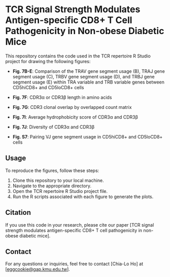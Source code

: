 # TCR Signal Strength Modulates Antigen-specific CD8+ T Cell Pathogenicity in Non-obese Diabetic Mice

This repository contains the code used in the TCR repertoire R Studio project for drawing the following figures:

- **Fig. 7B-E**: Comparison of the TRAV gene segment usage (B), TRAJ gene segment usage (C), TRBV gene segment usage (D), and TRBJ gene segment usage (E) within TRA variable and TRB variable genes between CD5hiCD8+ and CD5loCD8+ cells

- **Fig. 7F**: CDR3α or CDR3β length in amino acids
  
- **Fig. 7G**: CDR3 clonal overlap by overlapped count matrix

- **Fig. 7I**: Average hydrophobicity score of CDR3α and CDR3β
  
- **Fig. 7J**: Diversity of CDR3α and CDR3β

- **Fig. S7**: Pairing VJ gene segment usage in CD5hiCD8+ and CD5loCD8+ cells

## Usage

To reproduce the figures, follow these steps:

1. Clone this repository to your local machine.
2. Navigate to the appropriate directory.
3. Open the TCR repertoire R Studio project file.
4. Run the R scripts associated with each figure to generate the plots.



## Citation

If you use this code in your research, please cite our paper [TCR signal strength modulates antigen-specific CD8+ T cell pathogenicity in non-obese diabetic mice].

## Contact

For any questions or inquiries, feel free to contact [Chia-Lo Ho] at [eggcookie@gap.kmu.edu.tw].
